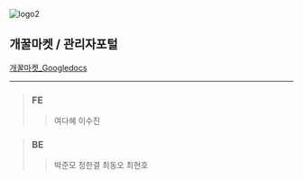 ![logo2](https://user-images.githubusercontent.com/94984063/155962173-e46894da-c522-4b6c-a174-24ffcdb29836.png)
## 개꿀마켓 / 관리자포털
<a href="https://docs.google.com/spreadsheets/d/1V4JNLWZiBxMLPLtpu9mBjPhwUIZ5XT5dIaFqhbDnIAo/edit#gid=1119771986">개꿀마켓_Googledocs</a>

- - -


> ### FE
> > 여다혜
> > 이수진

> ### BE
> > 박준모
> > 정한결
> > 최동오
> > 최현호
